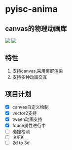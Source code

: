 # pyisc-anima
## canvas的物理动画库
![](https://img.shields.io/badge/powerby-%E5%B1%B1%E9%AC%BC-yellowgreen.svg) ![](https://img.shields.io/github/license/mashape/apistatus.svg)

## 特性
1. 支持canvas,采用离屏渲染
2. 支持多种动画交互



## 项目计划

- [X] canvas自定义绘制 
- [X] vector2支持
- [X] tween动画支持
- [X] fouce属性进行中
- [ ] 碰撞检测
- [ ] IK/FK
- [ ] 2d to 3d
